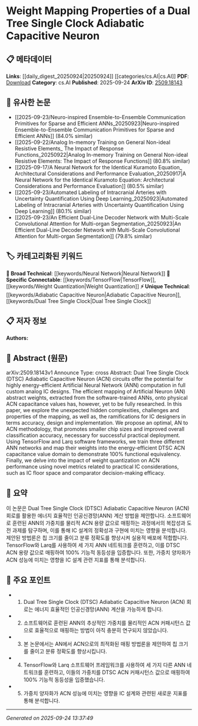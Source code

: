 <!-- KEYWORD_LINKING_METADATA:
{
  "processed_timestamp": "2025-09-24T13:37:49.860564",
  "vocabulary_version": "1.0",
  "selected_keywords": [
    "Neural Network",
    "Adiabatic Capacitive Neuron",
    "Dual Tree Single Clock",
    "TensorFlow",
    "Weight Quantization"
  ],
  "rejected_keywords": [],
  "similarity_scores": {
    "Neural Network": 0.85,
    "Adiabatic Capacitive Neuron": 0.78,
    "Dual Tree Single Clock": 0.77,
    "TensorFlow": 0.8,
    "Weight Quantization": 0.79
  },
  "extraction_method": "AI_prompt_based",
  "budget_applied": true,
  "candidates_json": {
    "candidates": [
      {
        "surface": "Artificial Neural Network",
        "canonical": "Neural Network",
        "aliases": [
          "ANN"
        ],
        "category": "broad_technical",
        "rationale": "Neural Networks are a foundational concept in machine learning, providing a strong link to related research.",
        "novelty_score": 0.3,
        "connectivity_score": 0.9,
        "specificity_score": 0.6,
        "link_intent_score": 0.85
      },
      {
        "surface": "Adiabatic Capacitive Neuron",
        "canonical": "Adiabatic Capacitive Neuron",
        "aliases": [
          "ACN"
        ],
        "category": "unique_technical",
        "rationale": "This is a specific technology discussed in the paper, crucial for understanding its unique contributions.",
        "novelty_score": 0.75,
        "connectivity_score": 0.65,
        "specificity_score": 0.85,
        "link_intent_score": 0.78
      },
      {
        "surface": "Dual Tree Single Clock",
        "canonical": "Dual Tree Single Clock",
        "aliases": [
          "DTSC"
        ],
        "category": "unique_technical",
        "rationale": "DTSC is a specific design architecture that is central to the paper's methodology.",
        "novelty_score": 0.7,
        "connectivity_score": 0.6,
        "specificity_score": 0.8,
        "link_intent_score": 0.77
      },
      {
        "surface": "TensorFlow",
        "canonical": "TensorFlow",
        "aliases": [],
        "category": "specific_connectable",
        "rationale": "TensorFlow is a widely used framework in machine learning, linking to a broad array of related works.",
        "novelty_score": 0.2,
        "connectivity_score": 0.85,
        "specificity_score": 0.5,
        "link_intent_score": 0.8
      },
      {
        "surface": "weight quantization",
        "canonical": "Weight Quantization",
        "aliases": [],
        "category": "specific_connectable",
        "rationale": "Weight quantization is a key concept in optimizing neural network performance, relevant to the paper's focus.",
        "novelty_score": 0.55,
        "connectivity_score": 0.75,
        "specificity_score": 0.7,
        "link_intent_score": 0.79
      }
    ],
    "ban_list_suggestions": [
      "Artificial Neuron",
      "IC design"
    ]
  },
  "decisions": [
    {
      "candidate_surface": "Artificial Neural Network",
      "resolved_canonical": "Neural Network",
      "decision": "linked",
      "scores": {
        "novelty": 0.3,
        "connectivity": 0.9,
        "specificity": 0.6,
        "link_intent": 0.85
      }
    },
    {
      "candidate_surface": "Adiabatic Capacitive Neuron",
      "resolved_canonical": "Adiabatic Capacitive Neuron",
      "decision": "linked",
      "scores": {
        "novelty": 0.75,
        "connectivity": 0.65,
        "specificity": 0.85,
        "link_intent": 0.78
      }
    },
    {
      "candidate_surface": "Dual Tree Single Clock",
      "resolved_canonical": "Dual Tree Single Clock",
      "decision": "linked",
      "scores": {
        "novelty": 0.7,
        "connectivity": 0.6,
        "specificity": 0.8,
        "link_intent": 0.77
      }
    },
    {
      "candidate_surface": "TensorFlow",
      "resolved_canonical": "TensorFlow",
      "decision": "linked",
      "scores": {
        "novelty": 0.2,
        "connectivity": 0.85,
        "specificity": 0.5,
        "link_intent": 0.8
      }
    },
    {
      "candidate_surface": "weight quantization",
      "resolved_canonical": "Weight Quantization",
      "decision": "linked",
      "scores": {
        "novelty": 0.55,
        "connectivity": 0.75,
        "specificity": 0.7,
        "link_intent": 0.79
      }
    }
  ]
}
-->

# Weight Mapping Properties of a Dual Tree Single Clock Adiabatic Capacitive Neuron

## 📋 메타데이터

**Links**: [[daily_digest_20250924|20250924]] [[categories/cs.AI|cs.AI]]
**PDF**: [Download](https://arxiv.org/pdf/2509.18143.pdf)
**Category**: cs.AI
**Published**: 2025-09-24
**ArXiv ID**: [2509.18143](https://arxiv.org/abs/2509.18143)

## 🔗 유사한 논문
- [[2025-09-23/Neuro-inspired Ensemble-to-Ensemble Communication Primitives for Sparse and Efficient ANNs_20250923|Neuro-inspired Ensemble-to-Ensemble Communication Primitives for Sparse and Efficient ANNs]] (84.0% similar)
- [[2025-09-22/Analog In-memory Training on General Non-ideal Resistive Elements_ The Impact of Response Functions_20250922|Analog In-memory Training on General Non-ideal Resistive Elements: The Impact of Response Functions]] (80.8% similar)
- [[2025-09-17/A Neural Network for the Identical Kuramoto Equation_ Architectural Considerations and Performance Evaluation_20250917|A Neural Network for the Identical Kuramoto Equation: Architectural Considerations and Performance Evaluation]] (80.5% similar)
- [[2025-09-23/Automated Labeling of Intracranial Arteries with Uncertainty Quantification Using Deep Learning_20250923|Automated Labeling of Intracranial Arteries with Uncertainty Quantification Using Deep Learning]] (80.1% similar)
- [[2025-09-23/An Efficient Dual-Line Decoder Network with Multi-Scale Convolutional Attention for Multi-organ Segmentation_20250923|An Efficient Dual-Line Decoder Network with Multi-Scale Convolutional Attention for Multi-organ Segmentation]] (79.8% similar)

## 🏷️ 카테고리화된 키워드
**🧠 Broad Technical**: [[keywords/Neural Network|Neural Network]]
**🔗 Specific Connectable**: [[keywords/TensorFlow|TensorFlow]], [[keywords/Weight Quantization|Weight Quantization]]
**⚡ Unique Technical**: [[keywords/Adiabatic Capacitive Neuron|Adiabatic Capacitive Neuron]], [[keywords/Dual Tree Single Clock|Dual Tree Single Clock]]

## 📋 저자 정보

**Authors:** 

## 📄 Abstract (원문)

arXiv:2509.18143v1 Announce Type: cross 
Abstract: Dual Tree Single Clock (DTSC) Adiabatic Capacitive Neuron (ACN) circuits offer the potential for highly energy-efficient Artificial Neural Network (ANN) computation in full custom analog IC designs. The efficient mapping of Artificial Neuron (AN) abstract weights, extracted from the software-trained ANNs, onto physical ACN capacitance values has, however, yet to be fully researched. In this paper, we explore the unexpected hidden complexities, challenges and properties of the mapping, as well as, the ramifications for IC designers in terms accuracy, design and implementation. We propose an optimal, AN to ACN methodology, that promotes smaller chip sizes and improved overall classification accuracy, necessary for successful practical deployment. Using TensorFlow and Larq software frameworks, we train three different ANN networks and map their weights into the energy-efficient DTSC ACN capacitance value domain to demonstrate 100% functional equivalency. Finally, we delve into the impact of weight quantization on ACN performance using novel metrics related to practical IC considerations, such as IC floor space and comparator decision-making efficacy.

## 📝 요약

이 논문은 Dual Tree Single Clock (DTSC) Adiabatic Capacitive Neuron (ACN) 회로를 활용한 에너지 효율적인 인공신경망(ANN) 계산 방법을 제안합니다. 소프트웨어로 훈련된 ANN의 가중치를 물리적 ACN 용량 값으로 매핑하는 과정에서의 복잡성과 도전 과제를 탐구하며, 이를 통해 IC 설계의 정확성과 구현에 미치는 영향을 분석합니다. 제안된 방법론은 칩 크기를 줄이고 분류 정확도를 향상시켜 실용적 배포에 적합합니다. TensorFlow와 Larq를 사용하여 세 가지 ANN 네트워크를 훈련하고, 이를 DTSC ACN 용량 값으로 매핑하여 100% 기능적 동등성을 입증합니다. 또한, 가중치 양자화가 ACN 성능에 미치는 영향을 IC 설계 관련 지표를 통해 분석합니다.

## 🎯 주요 포인트

- 1. Dual Tree Single Clock (DTSC) Adiabatic Capacitive Neuron (ACN) 회로는 에너지 효율적인 인공신경망(ANN) 계산을 가능하게 합니다.
- 2. 소프트웨어로 훈련된 ANN의 추상적인 가중치를 물리적인 ACN 커패시턴스 값으로 효율적으로 매핑하는 방법이 아직 충분히 연구되지 않았습니다.
- 3. 본 논문에서는 AN에서 ACN으로의 최적화된 매핑 방법론을 제안하여 칩 크기를 줄이고 분류 정확도를 향상시킵니다.
- 4. TensorFlow와 Larq 소프트웨어 프레임워크를 사용하여 세 가지 다른 ANN 네트워크를 훈련하고, 이들의 가중치를 DTSC ACN 커패시턴스 값으로 매핑하여 100% 기능적 동등성을 입증했습니다.
- 5. 가중치 양자화가 ACN 성능에 미치는 영향을 IC 설계와 관련된 새로운 지표를 통해 분석합니다.


---

*Generated on 2025-09-24 13:37:49*